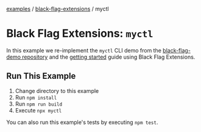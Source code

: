 [examples][1] / [black-flag-extensions][2] / myctl

# Black Flag Extensions: `myctl`

In this example we re-implement the `myctl` CLI demo from the [black-flag-demo
repository][3] and the [getting started][4] guide using Black Flag Extensions.

## Run This Example

1. Change directory to this example
2. Run `npm install`
3. Run `npm run build`
4. Execute `npx myctl`

You can also run this example's tests by executing `npm test`.

[1]: ../../README.md
[2]: ../README.md
[3]: https://github.com/Xunnamius/black-flag-demo
[4]: ../../../docs/getting-started.md
